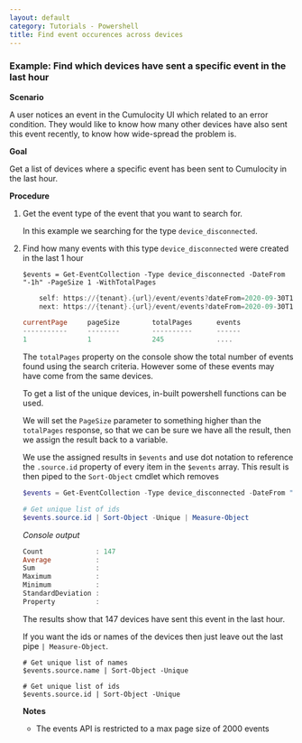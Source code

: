 ```yaml
---
layout: default
category: Tutorials - Powershell
title: Find event occurences across devices
---
```


### Example: Find which devices have sent a specific event in the last hour

**Scenario**

A user notices an event in the Cumulocity UI which related to an error condition. They would like to know how many other devices have also sent this event recently, to know how wide-spread the problem is.

**Goal**

Get a list of devices where a specific event has been sent to Cumulocity in the last hour.


**Procedure**

1. Get the event type of the event that you want to search for.

    In this example we searching for the type `device_disconnected`.


2. Find how many events with this type `device_disconnected` were created in the last 1 hour

    ```
    $events = Get-EventCollection -Type device_disconnected -DateFrom "-1h" -PageSize 1 -WithTotalPages
    ```

    ```powershell
        self: https://{tenant}.{url}/event/events?dateFrom=2020-09-30T13:31:08.357206%2B02:00&type=device_disconnected&withTotalPages=true&pageSize=1&currentPage=1
        next: https://{tenant}.{url}/event/events?dateFrom=2020-09-30T13:31:08.357206%2B02:00&type=device_disconnected&withTotalPages=true&pageSize=1&currentPage=2

    currentPage     pageSize        totalPages      events
    -----------     --------        ----------      ------
    1               1               245             ....
    ```

    The `totalPages` property on the console show the total number of events found using the search criteria. However some of these events may have come from the same devices.

    To get a list of the unique devices, in-built powershell functions can be used.

    We will set the `PageSize` parameter to something higher than the `totalPages` response, so that we can be sure we have all the result, then we assign the result back to a variable.

    We use the assigned results in `$events` and use dot notation to reference the `.source.id` property of every item in the `$events` array. This result is then piped to the `Sort-Object` cmdlet which removes

    ```powershell
    $events = Get-EventCollection -Type device_disconnected -DateFrom "-1h" -PageSize 2000
    
    # Get unique list of ids
    $events.source.id | Sort-Object -Unique | Measure-Object
    ```

    *Console output*

    ```powershell
    Count             : 147
    Average           :
    Sum               :
    Maximum           :
    Minimum           :
    StandardDeviation :
    Property          :
    ```

    The results show that 147 devices have sent this event in the last hour.

    If you want the ids or names of the devices then just leave out the last pipe `| Measure-Object`.

    ```
    # Get unique list of names
    $events.source.name | Sort-Object -Unique

    # Get unique list of ids
    $events.source.id | Sort-Object -Unique
    ```

    **Notes**

    * The events API is restricted to a max page size of 2000 events
